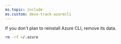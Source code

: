 ```yaml
---
ms.topic: include
ms.custom: devx-track-azurecli
---
```


If you don't plan to reinstall Azure CLI, remove its data.

```bash
rm -rf ~/.azure
```

